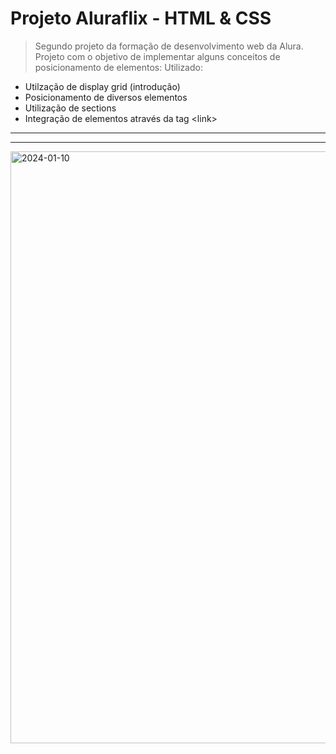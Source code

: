 # Projeto Aluraflix - HTML & CSS

> Segundo projeto da formação de desenvolvimento web da Alura. Projeto com o objetivo de implementar alguns conceitos de posicionamento de elementos: Utilizado:

<ul>
  <li>Utilzação de display grid (introdução)</li>
  <li>Posicionamento de diversos elementos</li>
  <li>Utilização de sections</li>
  <li>Integração de elementos através da tag &lt;link&gt;</li>
</ul>

<hr>
<hr>

<img width="947" alt="2024-01-10" src="https://github.com/pedrootavio-xy/projeto_aluraflix/assets/153446333/5f792eea-0129-4ba1-8f08-0264697a6aa8">
